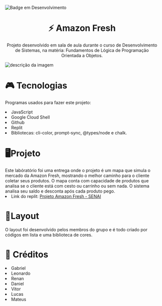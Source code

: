 
![Badge em Desenvolvimento](http://img.shields.io/static/v1?label=STATUS&message=%20CONCLUÍDO&color=GREEN&style=for-the-badge)


<h1 align="center"> ⚡ Amazon Fresh</h1>


  <p align="center">Projeto desenvolvido em sala de aula durante o curso de Desenvolvimento de Sistemas, na matéria: Fundamentos de Lógica de Programação Orientada a Objetos.</p>

![descrição da imagem](https://user-images.githubusercontent.com/111576636/202312926-a391e31d-365d-4bdc-833c-09e18d89c9de.png)


<h1> 🎮 Tecnologias</h1>
<p>Programas usados para fazer este projeto:</p>

<li>JavaScript</li>
<li>Google Cloud Shell</li>
<li>Github</li>
<li>Replit</li>
<li>Bibliotecas: cli-color, prompt-sync, @types/node e chalk.</li>

<h1>🖥️Projeto</h1>
Este labóratório foi uma entrega onde o projeto é um mapa que simula o mercado da Amazon Fresh, mostrando o melhor caminho para o cliente coletar seus produtos. O mapa conta com capacidade de produtos que analisa se o cliente está com cesto ou carrinho ou sem nada. O sistema analisa seu saldo e desconta após cada produto pego.

<li>Link do replit: <a href="https://replit.com/@blooddafuk/Amazon-Fresh" target="_blank">
Projeto Amazon Fresh - SENAI</a>
</li>

<h1> 📃Layout </h1>

O layout foi desenvolvido pelos membros do grupo e é todo criado por códigos em lista e uma biblioteca de cores.

<h1>🗿 Créditos </h1>

<li>Gabriel</li>
<li>Leonardo</li>
<li>Renan</li>
<li>Daniel</li>
<li>Vitor</li>
<li>Lucas</li>
<li>Mateus</li>
